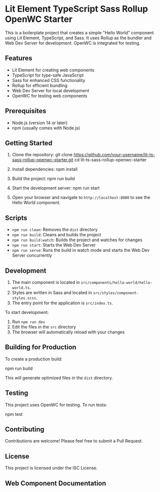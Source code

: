 # Lit Element TypeScript Sass Rollup OpenWC Starter

This is a boilerplate project that creates a simple "Hello World" component using Lit Element, TypeScript, and Sass. It uses Rollup as the bundler and Web Dev Server for development. OpenWC is integrated for testing.

## Features

- Lit Element for creating web components
- TypeScript for type-safe JavaScript
- Sass for enhanced CSS functionality
- Rollup for efficient bundling
- Web Dev Server for local development
- OpenWC for testing web components

## Prerequisites

- Node.js (version 14 or later)
- npm (usually comes with Node.js)

## Getting Started

1. Clone the repository:
   git clone https://github.com/your-username/lit-ts-sass-rollup-openwc-starter.git
   cd lit-ts-sass-rollup-openwc-starter

2. Install dependencies:
   npm install

3. Build the project:
   npm run build

4. Start the development server:
   npm run start

5. Open your browser and navigate to `http://localhost:8000` to see the Hello World component.

## Scripts

- `npm run clean`: Removes the `dist` directory
- `npm run build`: Cleans and builds the project
- `npm run build:watch`: Builds the project and watches for changes
- `npm run start`: Starts the Web Dev Server
- `npm run serve`: Runs the build in watch mode and starts the Web Dev Server concurrently

## Development

1. The main component is located in `src/components/hello-world/hello-world.ts`.
2. Styles are written in Sass and located in `src/styles/component-styles.scss`.
3. The entry point for the application is `src/index.ts`.

To start development:

1. Run `npm run dev`
2. Edit the files in the `src` directory
3. The browser will automatically reload with your changes

## Building for Production

To create a production build:

npm run build

This will generate optimized files in the `dist` directory.

## Testing

This project uses OpenWC for testing. To run tests:

npm test

## Contributing

Contributions are welcome! Please feel free to submit a Pull Request.

## License

This project is licensed under the ISC License.

## Web Component Documentation
